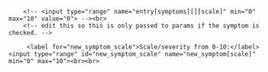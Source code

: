         <!-- <input type="range" name="entry[symptoms][][scale]" min="0" max="10" value="0"> --><br> 
        <!-- edit this so this is only passed to params if the symptom is checked. -->  

         <label for="new_symptom_scale">Scale/severity from 0-10:</label>
    <input type="range" id="new_symptom_scale" name="new_symptom[scale]" min="0" max="10"><br><br>